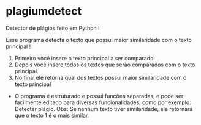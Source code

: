 # plagiumdetect
Detector de plágios feito em Python !

Esse programa detecta o texto que possui maior similaridade com o texto principal !
1. Primeiro você insere o texto principal a ser comparado.
2. Depois você insere todos os textos que serão comparados com o texto principal.
3. No final ele retorna qual dos textos possui maior similaridade com o texto principal
* O programa é estruturado e possui funções separadas, e pode ser facilmente editado
para diversas funcionalidades, como por exemplo: Detectar plágio.
Obs: Se nenhum texto tiver similaridade, ele retornará que o texto 1 é o mais similar.
